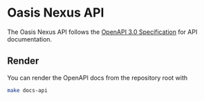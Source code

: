 # Oasis Nexus API

The Oasis Nexus API follows the
[OpenAPI 3.0 Specification](https://swagger.io/specification/) for API
documentation.

## Render

You can render the OpenAPI docs from the repository root with

```sh
make docs-api
```
